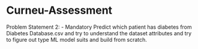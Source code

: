 # Curneu-Assessment 

Problem Statement 2: - Mandatory
Predict which patient has diabetes from Diabetes Database.csv and try to understand the dataset
attributes and try to figure out type ML model suits and build from scratch.
